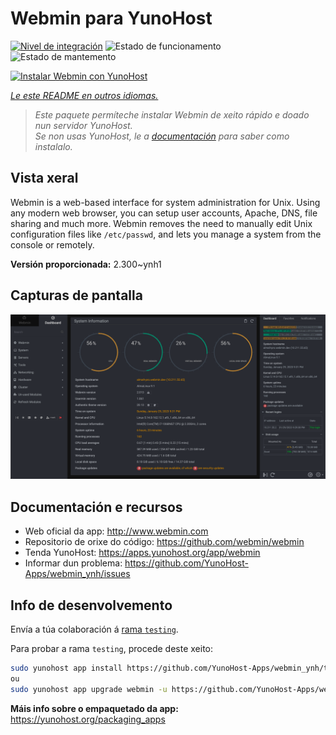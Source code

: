 <!--
NOTA: Este README foi creado automáticamente por <https://github.com/YunoHost/apps/tree/master/tools/readme_generator>
NON debe editarse manualmente.
-->

# Webmin para YunoHost

[![Nivel de integración](https://apps.yunohost.org/badge/integration/webmin)](https://ci-apps.yunohost.org/ci/apps/webmin/)
![Estado de funcionamento](https://apps.yunohost.org/badge/state/webmin)
![Estado de mantemento](https://apps.yunohost.org/badge/maintained/webmin)

[![Instalar Webmin con YunoHost](https://install-app.yunohost.org/install-with-yunohost.svg)](https://install-app.yunohost.org/?app=webmin)

*[Le este README en outros idiomas.](./ALL_README.md)*

> *Este paquete permíteche instalar Webmin de xeito rápido e doado nun servidor YunoHost.*  
> *Se non usas YunoHost, le a [documentación](https://yunohost.org/install) para saber como instalalo.*

## Vista xeral

Webmin is a web-based interface for system administration for Unix. Using any modern web browser, you can setup user accounts, Apache, DNS, file sharing and much more. Webmin removes the need to manually edit Unix configuration files like `/etc/passwd`, and lets you manage a system from the console or remotely.

**Versión proporcionada:** 2.300~ynh1

## Capturas de pantalla

![Captura de pantalla de Webmin](./doc/screenshots/screenshot.png)

## Documentación e recursos

- Web oficial da app: <http://www.webmin.com>
- Repositorio de orixe do código: <https://github.com/webmin/webmin>
- Tenda YunoHost: <https://apps.yunohost.org/app/webmin>
- Informar dun problema: <https://github.com/YunoHost-Apps/webmin_ynh/issues>

## Info de desenvolvemento

Envía a túa colaboración á [rama `testing`](https://github.com/YunoHost-Apps/webmin_ynh/tree/testing).

Para probar a rama `testing`, procede deste xeito:

```bash
sudo yunohost app install https://github.com/YunoHost-Apps/webmin_ynh/tree/testing --debug
ou
sudo yunohost app upgrade webmin -u https://github.com/YunoHost-Apps/webmin_ynh/tree/testing --debug
```

**Máis info sobre o empaquetado da app:** <https://yunohost.org/packaging_apps>
